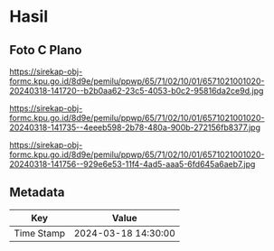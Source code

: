 # Hasil

## Foto C Plano

https://sirekap-obj-formc.kpu.go.id/8d9e/pemilu/ppwp/65/71/02/10/01/6571021001020-20240318-141720--b2b0aa62-23c5-4053-b0c2-95816da2ce9d.jpg

https://sirekap-obj-formc.kpu.go.id/8d9e/pemilu/ppwp/65/71/02/10/01/6571021001020-20240318-141735--4eeeb598-2b78-480a-900b-272156fb8377.jpg

https://sirekap-obj-formc.kpu.go.id/8d9e/pemilu/ppwp/65/71/02/10/01/6571021001020-20240318-141756--929e6e53-11f4-4ad5-aaa5-6fd645a6aeb7.jpg


## Metadata

| Key        | Value               |
| ---------- | ------------------- |
| Time Stamp | 2024-03-18 14:30:00 |



